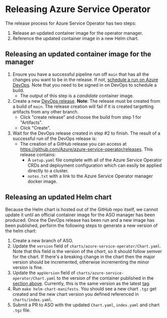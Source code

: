 # Releasing Azure Service Operator

The release process for Azure Service Operator has two steps:
1. Release an updated container image for the operator manager.
2. Reference the updated container image in a new Helm chart.

## Releasing an updated container image for the manager

1. Ensure you have a successful pipeline run off `main` that has all the changes you want to be in the release. If not, [schedule a run on Azure DevOps](http://dev.azure.com/azure/azure-service-operator). Note that you need to be signed in on DevOps to schedule a build.
   - The output of this step is a _candidate_ container image.
2. Create a new [DevOps release](https://dev.azure.com/azure/azure-service-operator/_release?_a=releases&view=mine&definitionId=2). **Note**: The release must be created from a build of `main`. The release creation will fail if it is created targetting artifacts from any other branch.
   - Click "create release" and choose the build from step 1 for "Artifacts".
   - Click "Create".
3. Wait for the DevOps release created in step #2 to finish. The result of a successful run of the DevOps release is:
   - The creation of a GitHub release you can access at https://github.com/Azure/azure-service-operator/releases. This release contains:
     - A `setup.yaml` file complete with all of the Azure Service Operator CRDs and deployment configuration which can easily be applied directly to a cluster.
     - `notes.txt` with a link to the Azure Service Operator manager docker image.


## Releasing an updated Helm chart

Because the Helm chart is hosted out of the GitHub repo itself, we cannot update it until an official container image for the ASO manager has been produced. Once the DevOps release has been run and a new image has been published, perform the following steps to generate a new version of the helm chart:

1. Create a new branch of ASO.
2. Update the `version` field of `charts/azure-service-operator/Chart.yaml`. Note that this field is the version of the _chart_, so it should follow semver for the chart. If there's a breaking change in the chart then the major version should be incremented, otherwise incrementing the minor version is fine.
3. Update the `appVersion` field of `charts/azure-service-operator/Chart.yaml` to the version of the container published in the [section above](#Releasing-an-updated-container-image-for-the-manager). Currently, this is the same version as the latest [tag](https://github.com/Azure/azure-service-operator/tags).
4. Run `make helm-chart-manifests`. You should see a new chart `.tgz` get created and the new chart version you defined referenced in `charts/index.yaml`.
5. Submit a PR to ASO with the updated `Chart.yaml`, `index.yaml` and chart `.tgz` file.

